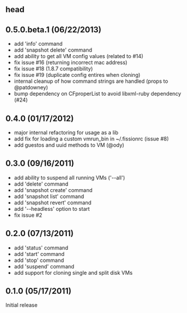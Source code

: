 ## head

## 0.5.0.beta.1 (06/22/2013)
* add 'info' command
* add 'snapshot delete' command
* add ability to get all VM config values (related to #14)
* fix issue #16 (returning incorrect mac address)
* fix issue #18 (1.8.7 compatibility)
* fix issue #19 (duplicate config entires when cloning)
* internal cleanup of how command strings are handled (props to @patdowney)
* bump dependency on CFproperList to avoid libxml-ruby dependency (#24)

## 0.4.0 (01/17/2012)
* major internal refactoring for usage as a lib
* add fix for loading a custom vmrun_bin in ~/.fissionrc (issue #8)
* add guestos and uuid methods to VM (@ody)

## 0.3.0 (09/16/2011)
* add ability to suspend all running VMs ('--all')
* add 'delete' command
* add 'snapshot create' command
* add 'snapshot list' command
* add 'snapshot revert' command
* add '--headless' option to start
* fix issue #2

## 0.2.0 (07/13/2011)
* add 'status' command
* add 'start' command
* add 'stop' command
* add 'suspend' command
* add support for cloning single and split disk VMs

## 0.1.0 (05/17/2011)
Initial release
